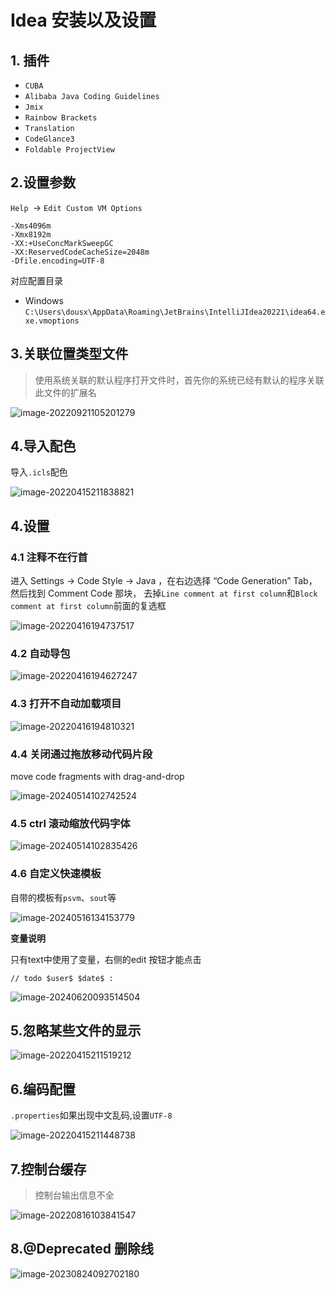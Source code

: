 # Idea 安装以及设置

## 1. 插件

- `CUBA`
- `Alibaba Java Coding Guidelines`
- `Jmix`
- `Rainbow Brackets`
- `Translation`
- `CodeGlance3`
- `Foldable ProjectView`

## 2.设置参数

`Help `-> `Edit Custom VM Options`

```properties
-Xms4096m
-Xmx8192m
-XX:+UseConcMarkSweepGC
-XX:ReservedCodeCacheSize=2048m
-Dfile.encoding=UTF-8
```

对应配置目录

- Windows `C:\Users\dousx\AppData\Roaming\JetBrains\IntelliJIdea20221\idea64.exe.vmoptions`

## 3.关联位置类型文件

> 使用系统关联的默认程序打开文件时，首先你的系统已经有默认的程序关联此文件的扩展名

![image-20220921105201279](https://cruder-figure-bed.oss-cn-beijing.aliyuncs.com/markdown/2022/09/21/10-52-01-538.png)

## 4.导入配色

导入`.icls`配色

![image-20220415211838821](https://cruder-figure-bed.oss-cn-beijing.aliyuncs.com/markdown/2022/04/15/09-18-39-114.png)

## 4.设置

### 4.1 注释不在行首

进入 Settings -> Code Style -> Java ，在右边选择 “Code Generation” Tab，然后找到 Comment Code 那块，
去掉`Line comment at first column`和`Block comment at first column`前面的复选框

![image-20220416194737517](https://cruder-figure-bed.oss-cn-beijing.aliyuncs.com/markdown/2022/04/16/07-47-37-832.png)

### 4.2 自动导包

![image-20220416194627247](https://cruder-figure-bed.oss-cn-beijing.aliyuncs.com/markdown/2022/04/16/07-46-27-476.png)

### 4.3 打开不自动加载项目

![image-20220416194810321](https://cruder-figure-bed.oss-cn-beijing.aliyuncs.com/markdown/2022/04/16/07-48-10-612.png)

### 4.4 关闭通过拖放移动代码片段

move code fragments with drag-and-drop

![image-20240514102742524](https://cruder-figure-bed.oss-cn-beijing.aliyuncs.com/markdown/2024/05/14/10-27-42-759.png)
### 4.5 ctrl 滚动缩放代码字体

![image-20240514102835426](https://cruder-figure-bed.oss-cn-beijing.aliyuncs.com/markdown/2024/05/14/10-28-35-656.png)

### 4.6 自定义快速模板

自带的模板有`psvm`、`sout`等

![image-20240516134153779](https://cruder-figure-bed.oss-cn-beijing.aliyuncs.com/markdown/2024/05/16/01-41-53-967.png)

**变量说明**

只有text中使用了变量，右侧的edit 按钮才能点击

```
// todo $user$ $date$ :
```

![image-20240620093514504](https://cruder-figure-bed.oss-cn-beijing.aliyuncs.com/markdown/2024/06/20/09-35-14-738.png)

## 5.忽略某些文件的显示

![image-20220415211519212](https://cruder-figure-bed.oss-cn-beijing.aliyuncs.com/markdown/2022/04/15/09-15-19-552.png)

## 6.编码配置

`.properties`如果出现中文乱码,设置`UTF-8`

![image-20220415211448738](https://cruder-figure-bed.oss-cn-beijing.aliyuncs.com/markdown/2022/04/15/09-14-49-045.png)

## 7.控制台缓存

> 控制台输出信息不全

![image-20220816103841547](https://cruder-figure-bed.oss-cn-beijing.aliyuncs.com/markdown/2022/08/16/10-38-44-855.png)

## 8.@Deprecated 删除线

![image-20230824092702180](https://cruder-figure-bed.oss-cn-beijing.aliyuncs.com/markdown/2023/08/24/09-27-02-522.png)
